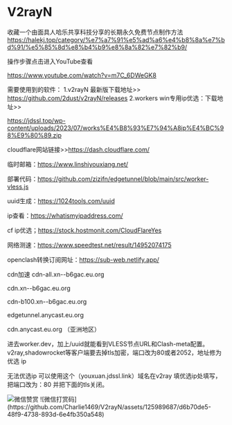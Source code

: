 # V2rayN
收藏一个由面具人哈乐共享科技分享的长期永久免费节点制作方法
https://halekj.top/category/%e7%a7%91%e5%ad%a6%e4%b8%8a%e7%bd%91/%e5%85%8d%e8%b4%b9%e8%8a%82%e7%82%b9/

操作步骤点击进入YouTube查看

https://www.youtube.com/watch?v=m7C_6DWeGK8

需要使用到的软件：
1.v2rayN 最新版下载地址>>
https://github.com/2dust/v2rayN/releases
2.workers win专用ip优选：下载地址>>

https://jdssl.top/wp-content/uploads/2023/07/works%E4%B8%93%E7%94%A8ip%E4%BC%98%E9%80%89.zip

cloudflare网站链接>>https://dash.cloudflare.com/

临时邮箱：https://www.linshiyouxiang.net/

部署代码：https://github.com/zizifn/edgetunnel/blob/main/src/worker-vless.js

uuid生成：https://1024tools.com/uuid

ip查看：https://whatismyipaddress.com/

cf ip优选；https://stock.hostmonit.com/CloudFlareYes

网络测速：https://www.speedtest.net/result/14952074175

openclash转换订阅网址：https://sub-web.netlify.app/

cdn加速
cdn-all.xn--b6gac.eu.org

cdn.xn--b6gac.eu.org 

cdn-b100.xn--b6gac.eu.org 

edgetunnel.anycast.eu.org

cdn.anycast.eu.org （亚洲地区）

进去worker.dev，加上/uuid就能看到VLESS节点URL和Clash-meta配置。v2ray,shadowrocket等客户端要去掉tls加密，端口改为80或者2052，地址修为优选 ip

无法优选ip 可以使用这个（youxuan.jdssl.link）域名在v2ray 填优选ip处填写，把端口改为：80 并把下面的tls关闭。

<img src="https://user-images.githubusercontent.com/125989687/281600806-d6b70de5-48f9-4738-893d-6e4fb350a548.jpg" alt="微信赞赏" style="max-width: 50%;">
![微信打赏码](https://github.com/Charlie1469/V2rayN/assets/125989687/d6b70de5-48f9-4738-893d-6e4fb350a548)
